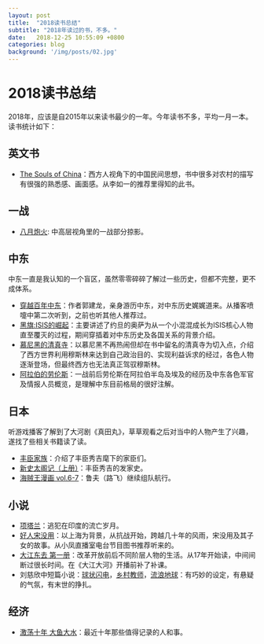 ```yaml
---
layout: post
title:  "2018读书总结"
subtitle: "2018年读过的书，不多。"
date:   2018-12-25 10:55:09 +0800
categories: blog
background: '/img/posts/02.jpg'
---
```


# 2018读书总结
2018年，应该是自2015年以来读书最少的一年。今年读书不多，平均一月一本。读书统计如下：
## 英文书
- [The Souls of China](https://book.douban.com/subject/26841649/)：西方人视角下的中国民间思想，书中很多对农村的描写有很强的熟悉感、画面感。从李如一的推荐里得知的此书。

## 一战
- [八月炮火](https://book.douban.com/subject/1322401/): 中高层视角里的一战部分掠影。

## 中东
中东一直是我认知的一个盲区，虽然零零碎碎了解过一些历史，但都不完整，更不成体系。
- [穿越百年中东](https://book.douban.com/subject/26700104/)：作者郭建龙，亲身游历中东，对中东历史娓娓道来。从播客喷嚏中第二次听到，之前也听其他人推荐过。
- [黑旗:ISIS的崛起](https://book.douban.com/subject/26897747/)：主要讲述了约旦的奥萨为从一个小混混成长为ISIS核心人物直至覆灭的过程，期间穿插着对中东历史及各国关系的背景介绍。
- [慕尼黑的清真寺](https://book.douban.com/subject/26899544/)：以慕尼黑不再热闹但却在书中留名的清真寺为切入点，介绍了西方世界利用穆斯林来达到自己政治目的、实现利益诉求的经过，各色人物逐渐登场，但最终西方也无法真正驾驭穆斯林。
- [阿拉伯的劳伦斯](https://book.douban.com/subject/25883305/)：一战前后劳伦斯在阿拉伯半岛及埃及的经历及中东各色军官及情报人员概览，是理解中东目前格局的很好注解。

## 日本
听游戏播客了解到了大河剧《真田丸》，草草观看之后对当中的人物产生了兴趣，遂找了些相关书籍读了读。
- [丰臣家族](https://book.douban.com/subject/3074411/)：介绍了丰臣秀吉麾下的家臣们。
- [新史太阁记（上册）](https://book.douban.com/subject/26242242/)：丰臣秀吉的发家史。
- [海贼王漫画 vol.6-7]()：鲁夫（路飞）继续组队航行。

## 小说
- [项塔兰](https://book.douban.com/subject/3673771/)：逃犯在印度的流亡岁月。
- [好人宋没用](https://book.douban.com/subject/27077157/)：以上海为背景，从抗战开始，跨越几十年的风雨，宋没用及其子女的故事。从小凤直播室电台节目图书推荐听来的。
- [大江东去 第一册](https://book.douban.com/subject/3432304/)：改革开放前后不同阶层人物的生活。从17年开始读，中间间断过很长时间。在《大江大河》开播前补了补课。
- 刘慈欣中短篇小说：[球状闪电](https://book.douban.com/subject/1192090/)，[乡村教师](https://book.douban.com/subject/10767124/)，[流浪地球](https://book.douban.com/subject/3266609/)：有巧妙的设定，有悬疑的气氛，有末世的挣扎。

## 经济
- [激荡十年 大鱼大水](https://book.douban.com/subject/27179563/)：最近十年那些值得记录的人和事。